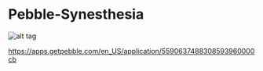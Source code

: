 # Pebble-Synesthesia

![alt tag](https://raw.github.com/jinalex/pebble-synesthesia/master/promo/syn.jpg)

https://apps.getpebble.com/en_US/application/5590637488308593960000cb
